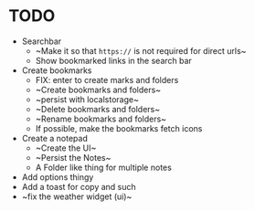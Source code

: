 # TODO

- Searchbar
  - ~Make it so that `https://` is not required for direct urls~
  - Show bookmarked links in the search bar
- Create bookmarks
  - FIX: enter to create marks and folders
  - ~Create bookmarks and folders~
  - ~persist with localstorage~
  - ~Delete bookmarks and folders~
  - ~Rename bookmarks and folders~
  - If possible, make the bookmarks fetch icons
- Create a notepad
  - ~Create the UI~
  - ~Persist the Notes~
  - A Folder like thing for multiple notes
- Add options thingy
- Add a toast for copy and such
- ~fix the weather widget (ui)~
